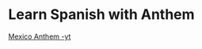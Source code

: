 # Learn Spanish with Anthem

[Mexico Anthem -yt](Learn%20Spanish%20with%20Anthem%20ac997364e48f4883a528f68987677c83/Mexico%20Anthem%20-yt%20587b90623d29491e956d68b41115b405.md)